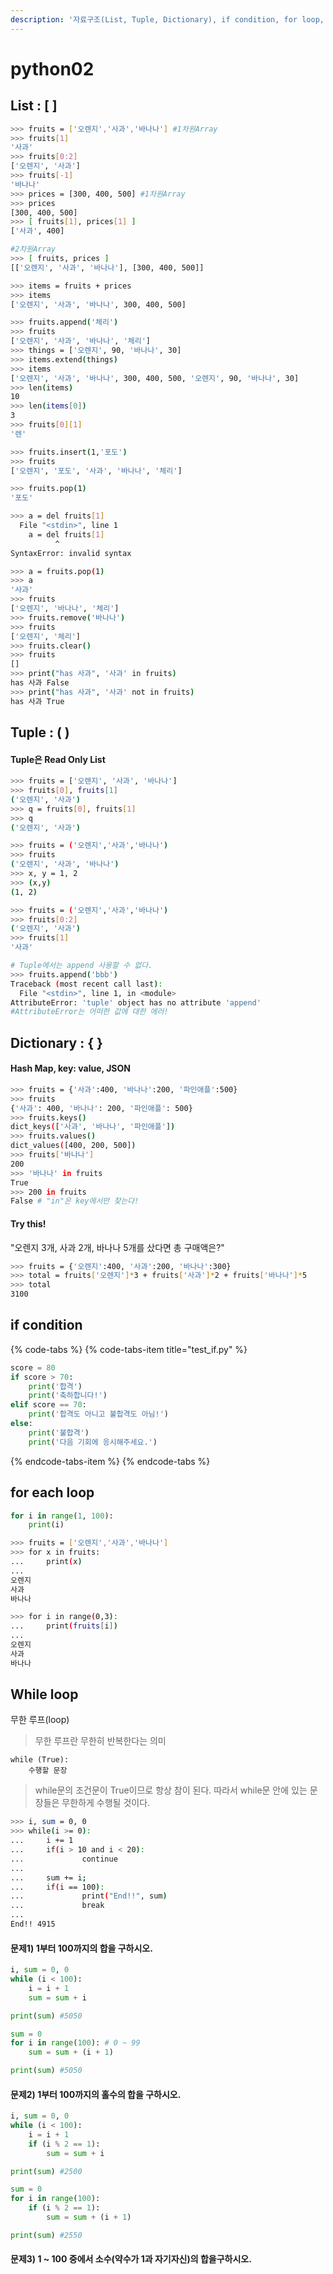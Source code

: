 ```yaml
---
description: '자료구조(List, Tuple, Dictionary), if condition, for loop, while loop,'
---
```


# python02

## List : \[ \]

```bash
>>> fruits = ['오렌지','사과','바나나'] #1차원Array
>>> fruits[1]
'사과'
>>> fruits[0:2]
['오렌지', '사과']
>>> fruits[-1]
'바나나'
>>> prices = [300, 400, 500] #1차원Array
>>> prices
[300, 400, 500]
>>> [ fruits[1], prices[1] ] 
['사과', 400]

#2차원Array
>>> [ fruits, prices ]
[['오렌지', '사과', '바나나'], [300, 400, 500]]

>>> items = fruits + prices
>>> items
['오렌지', '사과', '바나나', 300, 400, 500]

>>> fruits.append('체리')
>>> fruits
['오렌지', '사과', '바나나', '체리']
>>> things = ['오렌지', 90, '바나나', 30]
>>> items.extend(things)
>>> items
['오렌지', '사과', '바나나', 300, 400, 500, '오렌지', 90, '바나나', 30]
>>> len(items)
10
>>> len(items[0])
3
>>> fruits[0][1]
'렌'

>>> fruits.insert(1,'포도')
>>> fruits
['오렌지', '포도', '사과', '바나나', '체리']

>>> fruits.pop(1)
'포도'

>>> a = del fruits[1]
  File "<stdin>", line 1
    a = del fruits[1]
          ^
SyntaxError: invalid syntax

>>> a = fruits.pop(1)
>>> a
'사과'
>>> fruits
['오렌지', '바나나', '체리']
>>> fruits.remove('바나나')
>>> fruits
['오렌지', '체리']
>>> fruits.clear()
>>> fruits
[]
>>> print("has 사과", '사과' in fruits)
has 사과 False
>>> print("has 사과", '사과' not in fruits)
has 사과 True
```

## Tuple : \( \)

#### Tuple은 Read Only List

```bash
>>> fruits = ['오렌지', '사과', '바나나']
>>> fruits[0], fruits[1]
('오렌지', '사과')
>>> q = fruits[0], fruits[1]
>>> q
('오렌지', '사과')
```

```bash
>>> fruits = ('오렌지','사과','바나나')
>>> fruits
('오렌지', '사과', '바나나')
>>> x, y = 1, 2
>>> (x,y)
(1, 2)
```

```bash
>>> fruits = ('오렌지','사과','바나나')
>>> fruits[0:2]
('오렌지', '사과')
>>> fruits[1]
'사과'

# Tuple에서는 append 사용할 수 없다.
>>> fruits.append('bbb')
Traceback (most recent call last):
  File "<stdin>", line 1, in <module>
AttributeError: 'tuple' object has no attribute 'append'
#AttributeError는 어떠한 값에 대한 에러!
```

## Dictionary **: { }**

#### **Hash Map, key: value, JSON**

```bash
>>> fruits = {'사과':400, '바나나':200, '파인애플':500}
>>> fruits
{'사과': 400, '바나나': 200, '파인애플': 500}
>>> fruits.keys()
dict_keys(['사과', '바나나', '파인애플'])
>>> fruits.values()
dict_values([400, 200, 500])
>>> fruits['바나나']
200
>>> '바나나' in fruits
True
>>> 200 in fruits
False # "in"은 key에서만 찾는다!
```

#### Try this!

"오렌지 3개, 사과 2개, 바나나 5개를 샀다면 총 구매액은?"

```bash
>>> fruits = {'오렌지':400, '사과':200, '바나나':300}
>>> total = fruits['오렌지']*3 + fruits['사과']*2 + fruits['바나나']*5
>>> total
3100
```

## if condition

{% code-tabs %}
{% code-tabs-item title="test\_if.py" %}
```python
score = 80
if score > 70:
    print('합격')
    print('축하합니다!')
elif score == 70:
    print('합격도 아니고 불합격도 아님!')
else:
    print('불합격')
    print('다음 기회에 응시해주세요.')
```
{% endcode-tabs-item %}
{% endcode-tabs %}

## for each loop

```python
for i in range(1, 100):
    print(i)
```

```bash
>>> fruits = ['오렌지','사과','바나나']
>>> for x in fruits:
...     print(x)
...
오렌지
사과
바나나
```

```bash
>>> for i in range(0,3):
...     print(fruits[i])
...
오렌지
사과
바나나
```

## While loop

무한 루프\(loop\)

> 무한 루프란 무한히 반복한다는 의미

```text
while (True):
    수행할 문장 
```

> while문의 조건문이 True이므로 항상 참이 된다. 따라서 while문 안에 있는 문장들은 무한하게 수행될 것이다.

```bash
>>> i, sum = 0, 0
>>> while(i >= 0): 
...     i += 1
...     if(i > 10 and i < 20):
...             continue
...
...     sum += i;
...     if(i == 100):
...             print("End!!", sum)
...             break
...
End!! 4915
```

#### 문제1\) 1부터 100까지의 합을 구하시오.

```python
i, sum = 0, 0
while (i < 100):
    i = i + 1
    sum = sum + i

print(sum) #5050
```

```python
sum = 0 
for i in range(100): # 0 ~ 99
    sum = sum + (i + 1)

print(sum) #5050
```

#### 문제2\) 1부터 100까지의 홀수의 합을 구하시오.

```python
i, sum = 0, 0
while (i < 100):
    i = i + 1
    if (i % 2 == 1):
        sum = sum + i

print(sum) #2500
```

```python
sum = 0 
for i in range(100): 
    if (i % 2 == 1):
        sum = sum + (i + 1)

print(sum) #2550
```

#### 문제3\) 1 ~ 100 중에서 소수\(약수가 1과 자기자신\)의 합을구하시오.



